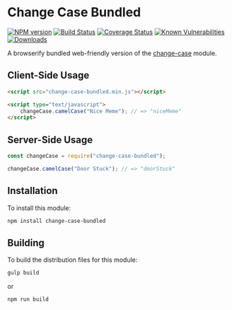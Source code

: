 # Change Case Bundled

[![NPM version][npm-version-image]][npm-url]
[![Build Status][build-status-image]][build-status-url]
[![Coverage Status][coverage-image]][coverage-url]
[![Known Vulnerabilities][vulnerabilities-image]][vulnerabilities-url]
[![Downloads][npm-downloads-image]][npm-url]

A browserify bundled web-friendly version of the [change-case](https://github.com/blakeembrey/change-case) module.

## Client-Side Usage

```html
<script src="change-case-bundled.min.js"></script>

<script type="text/javascript">
	changeCase.camelCase("Nice Meme"); // => "niceMeme"
</script>
```

## Server-Side Usage

```javascript
const changeCase = require("change-case-bundled");

changeCase.camelCase("Door Stuck"); // => "doorStuck"
```

## Installation

To install this module:
```bash
npm install change-case-bundled
```

## Building

To build the distribution files for this module:
```bash
gulp build
```
or
```bash
npm run build
```

[npm-url]: https://www.npmjs.com/package/change-case-bundled
[npm-version-image]: https://img.shields.io/npm/v/change-case-bundled.svg
[npm-downloads-image]: http://img.shields.io/npm/dm/change-case-bundled.svg

[build-status-url]: https://travis-ci.org/nitro404/change-case-bundled
[build-status-image]: https://travis-ci.org/nitro404/change-case-bundled.svg?branch=master

[coverage-url]: https://coveralls.io/github/nitro404/change-case-bundled?branch=master
[coverage-image]: https://coveralls.io/repos/github/nitro404/change-case-bundled/badge.svg?branch=master

[vulnerabilities-url]: https://snyk.io/test/github/nitro404/change-case-bundled?targetFile=package.json
[vulnerabilities-image]: https://snyk.io/test/github/nitro404/change-case-bundled/badge.svg?targetFile=package.json
